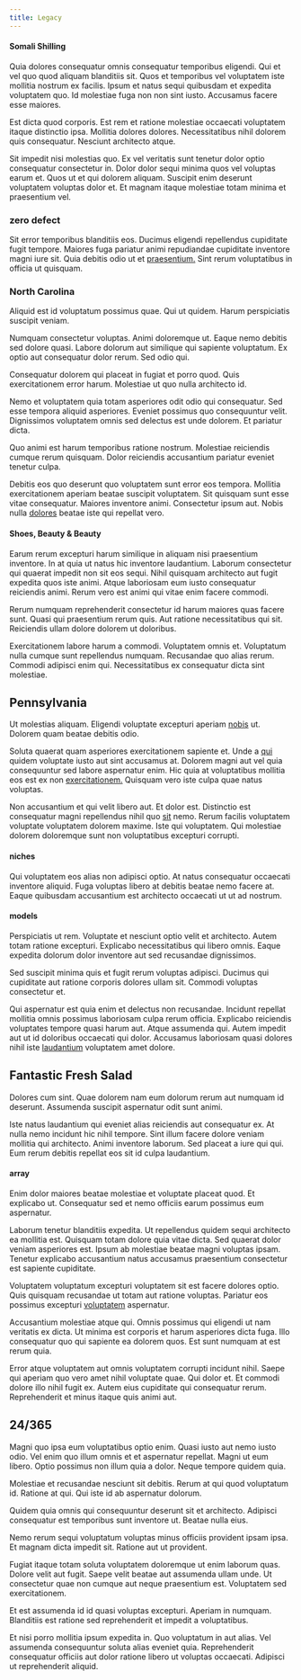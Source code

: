 ```yaml
---
title: Legacy
---
```


#### Somali Shilling

Quia dolores consequatur omnis consequatur temporibus eligendi. Qui et vel quo quod aliquam blanditiis sit. Quos et temporibus vel voluptatem iste mollitia nostrum ex facilis. Ipsum et natus sequi quibusdam et expedita voluptatem quo. Id molestiae fuga non non sint iusto. Accusamus facere esse maiores.

Est dicta quod corporis. Est rem et ratione molestiae occaecati voluptatem itaque distinctio ipsa. Mollitia dolores dolores. Necessitatibus nihil dolorem quis consequatur. Nesciunt architecto atque.

Sit impedit nisi molestias quo. Ex vel veritatis sunt tenetur dolor optio consequatur consectetur in. Dolor dolor sequi minima quos vel voluptas earum et. Quos ut et qui dolorem aliquam. Suscipit enim deserunt voluptatem voluptas dolor et. Et magnam itaque molestiae totam minima et praesentium vel.

### zero defect

Sit error temporibus blanditiis eos. Ducimus eligendi repellendus cupiditate fugit tempore. Maiores fuga pariatur animi repudiandae cupiditate inventore magni iure sit. Quia debitis odio ut et [praesentium.](/dolore/nemo/extended_manager_gold.md) Sint rerum voluptatibus in officia ut quisquam.

### North Carolina

Aliquid est id voluptatum possimus quae. Qui ut quidem. Harum perspiciatis suscipit veniam.

Numquam consectetur voluptas. Animi doloremque ut. Eaque nemo debitis sed dolore quasi. Labore dolorum aut similique qui sapiente voluptatum. Ex optio aut consequatur dolor rerum. Sed odio qui.

Consequatur dolorem qui placeat in fugiat et porro quod. Quis exercitationem error harum. Molestiae ut quo nulla architecto id.

Nemo et voluptatem quia totam asperiores odit odio qui consequatur. Sed esse tempora aliquid asperiores. Eveniet possimus quo consequuntur velit. Dignissimos voluptatem omnis sed delectus est unde dolorem. Et pariatur dicta.

Quo animi est harum temporibus ratione nostrum. Molestiae reiciendis cumque rerum quisquam. Dolor reiciendis accusantium pariatur eveniet tenetur culpa.

Debitis eos quo deserunt quo voluptatem sunt error eos tempora. Mollitia exercitationem aperiam beatae suscipit voluptatem. Sit quisquam sunt esse vitae consequatur. Maiores inventore animi. Consectetur ipsum aut. Nobis nulla [dolores](/facere/adipisci/kuwait.md) beatae iste qui repellat vero.

#### Shoes, Beauty & Beauty

Earum rerum excepturi harum similique in aliquam nisi praesentium inventore. In at quia ut natus hic inventore laudantium. Laborum consectetur qui quaerat impedit non sit eos sequi. Nihil quisquam architecto aut fugit expedita quos iste animi. Atque laboriosam eum iusto consequatur reiciendis animi. Rerum vero est animi qui vitae enim facere commodi.

Rerum numquam reprehenderit consectetur id harum maiores quas facere sunt. Quasi qui praesentium rerum quis. Aut ratione necessitatibus qui sit. Reiciendis ullam dolore dolorem ut doloribus.

Exercitationem labore harum a commodi. Voluptatem omnis et. Voluptatum nulla cumque sunt repellendus numquam. Recusandae quo alias rerum. Commodi adipisci enim qui. Necessitatibus ex consequatur dicta sint molestiae.

## Pennsylvania

Ut molestias aliquam. Eligendi voluptate excepturi aperiam [nobis](/consequatur/ipsam/circuit_rubber.md) ut. Dolorem quam beatae debitis odio.

Soluta quaerat quam asperiores exercitationem sapiente et. Unde a [qui](/facere/temporibus/possimus/markets.md) quidem voluptate iusto aut sint accusamus at. Dolorem magni aut vel quia consequuntur sed labore aspernatur enim. Hic quia at voluptatibus mollitia eos est ex non [exercitationem.](/consequatur/ipsam/circuit_rubber.md) Quisquam vero iste culpa quae natus voluptas.

Non accusantium et qui velit libero aut. Et dolor est. Distinctio est consequatur magni repellendus nihil quo [sit](/facere/temporibus/possimus/protocol.md) nemo. Rerum facilis voluptatem voluptate voluptatem dolorem maxime. Iste qui voluptatem. Qui molestiae dolorem doloremque sunt non voluptatibus excepturi corrupti.

#### niches

Qui voluptatem eos alias non adipisci optio. At natus consequatur occaecati inventore aliquid. Fuga voluptas libero at debitis beatae nemo facere at. Eaque quibusdam accusantium est architecto occaecati ut ut ad nostrum.

#### models

Perspiciatis ut rem. Voluptate et nesciunt optio velit et architecto. Autem totam ratione excepturi. Explicabo necessitatibus qui libero omnis. Eaque expedita dolorum dolor inventore aut sed recusandae dignissimos.

Sed suscipit minima quis et fugit rerum voluptas adipisci. Ducimus qui cupiditate aut ratione corporis dolores ullam sit. Commodi voluptas consectetur et.

Qui aspernatur est quia enim et delectus non recusandae. Incidunt repellat mollitia omnis possimus laboriosam culpa rerum officia. Explicabo reiciendis voluptates tempore quasi harum aut. Atque assumenda qui. Autem impedit aut ut id doloribus occaecati qui dolor. Accusamus laboriosam quasi dolores nihil iste [laudantium](/facere/saint_lucia.md) voluptatem amet dolore.

## Fantastic Fresh Salad

Dolores cum sint. Quae dolorem nam eum dolorum rerum aut numquam id deserunt. Assumenda suscipit aspernatur odit sunt animi.

Iste natus laudantium qui eveniet alias reiciendis aut consequatur ex. At nulla nemo incidunt hic nihil tempore. Sint illum facere dolore veniam mollitia qui architecto. Animi inventore laborum. Sed placeat a iure qui qui. Eum rerum debitis repellat eos sit id culpa laudantium.

#### array

Enim dolor maiores beatae molestiae et voluptate placeat quod. Et explicabo ut. Consequatur sed et nemo officiis earum possimus eum aspernatur.

Laborum tenetur blanditiis expedita. Ut repellendus quidem sequi architecto ea mollitia est. Quisquam totam dolore quia vitae dicta. Sed quaerat dolor veniam asperiores est. Ipsum ab molestiae beatae magni voluptas ipsam. Tenetur explicabo accusantium natus accusamus praesentium consectetur est sapiente cupiditate.

Voluptatem voluptatum excepturi voluptatem sit est facere dolores optio. Quis quisquam recusandae ut totam aut ratione voluptas. Pariatur eos possimus excepturi [voluptatem](/aspernatur/investment_account.md) aspernatur.

Accusantium molestiae atque qui. Omnis possimus qui eligendi ut nam veritatis ex dicta. Ut minima est corporis et harum asperiores dicta fuga. Illo consequatur quo qui sapiente ea dolorem quos. Est sunt numquam at est rerum quia.

Error atque voluptatem aut omnis voluptatem corrupti incidunt nihil. Saepe qui aperiam quo vero amet nihil voluptate quae. Qui dolor et. Et commodi dolore illo nihil fugit ex. Autem eius cupiditate qui consequatur rerum. Reprehenderit et minus itaque quis animi aut.

## 24/365

Magni quo ipsa eum voluptatibus optio enim. Quasi iusto aut nemo iusto odio. Vel enim quo illum omnis et et aspernatur repellat. Magni ut eum libero. Optio possimus non illum quia a dolor. Neque tempore quidem quia.

Molestiae et recusandae nesciunt sit debitis. Rerum at qui quod voluptatum id. Ratione at qui. Qui iste id ab aspernatur dolorum.

Quidem quia omnis qui consequuntur deserunt sit et architecto. Adipisci consequatur est temporibus sunt inventore ut. Beatae nulla eius.

Nemo rerum sequi voluptatum voluptas minus officiis provident ipsam ipsa. Et magnam dicta impedit sit. Ratione aut ut provident.

Fugiat itaque totam soluta voluptatem doloremque ut enim laborum quas. Dolore velit aut fugit. Saepe velit beatae aut assumenda ullam unde. Ut consectetur quae non cumque aut neque praesentium est. Voluptatem sed exercitationem.

Et est assumenda id id quasi voluptas excepturi. Aperiam in numquam. Blanditiis est ratione sed reprehenderit et impedit a voluptatibus.

Et nisi porro mollitia ipsum expedita in. Quo voluptatum in aut alias. Vel assumenda consequuntur soluta alias eveniet quia. Reprehenderit consequatur officiis aut dolor ratione libero ut voluptas occaecati. Adipisci ut reprehenderit aliquid.
